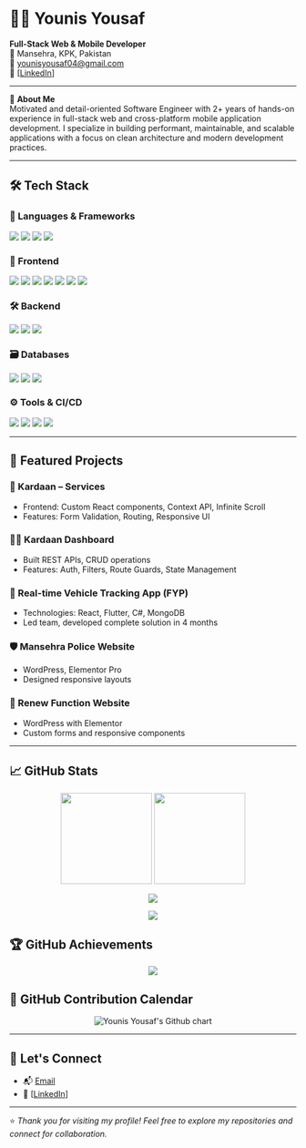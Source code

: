 # 👨‍💻 Younis Yousaf

**Full-Stack Web & Mobile Developer**  
📍 Mansehra, KPK, Pakistan  
📧 [younisyousaf04@gmail.com](mailto:younisyousaf04@gmail.com)  
🔗 [[LinkedIn](https://linkedin.com/in/younis-yousaf](https://www.linkedin.com/in/younis-yousaf-9909b4205/))]

---

🎯 **About Me**  
Motivated and detail-oriented Software Engineer with 2+ years of hands-on experience in full-stack web and cross-platform mobile application development. I specialize in building performant, maintainable, and scalable applications with a focus on clean architecture and modern development practices.

---

## 🛠️ Tech Stack

### 🚀 Languages & Frameworks
<p>
  <img src="https://img.shields.io/badge/JavaScript-F7DF1E?logo=javascript&logoColor=black" />
  <img src="https://img.shields.io/badge/TypeScript-3178C6?logo=typescript&logoColor=white" />
  <img src="https://img.shields.io/badge/PHP-777BB4?logo=php&logoColor=white" />
  <img src="https://img.shields.io/badge/Node.js-339933?logo=node.js&logoColor=white" />
</p>

### 🧩 Frontend
<p>
  <img src="https://img.shields.io/badge/React-61DAFB?logo=react&logoColor=black" />
  <img src="https://img.shields.io/badge/Next.js-000000?logo=next.js&logoColor=white" />
  <img src="https://img.shields.io/badge/Vue.js-4FC08D?logo=vue.js&logoColor=white" />
  <img src="https://img.shields.io/badge/Bootstrap-7952B3?logo=bootstrap&logoColor=white" />
  <img src="https://img.shields.io/badge/Tailwind_CSS-06B6D4?logo=tailwind-css&logoColor=white" />
  <img src="https://img.shields.io/badge/HTML5-E34F26?logo=html5&logoColor=white" />
  <img src="https://img.shields.io/badge/CSS3-1572B6?logo=css3&logoColor=white" />
</p>

### 🛠️ Backend
<p>
  <img src="https://img.shields.io/badge/Laravel-F72C1F?logo=laravel&logoColor=white" />
  <img src="https://img.shields.io/badge/NestJS-E0234E?logo=nestjs&logoColor=white" />
  <img src="https://img.shields.io/badge/REST_API-000000?style=flat&logo=api&logoColor=white" />
</p>

### 🗃️ Databases
<p>
  <img src="https://img.shields.io/badge/MySQL-4479A1?logo=mysql&logoColor=white" />
  <img src="https://img.shields.io/badge/MongoDB-47A248?logo=mongodb&logoColor=white" />
  <img src="https://img.shields.io/badge/SQL_Server-CC2927?logo=microsoft-sql-server&logoColor=white" />
</p>

### ⚙️ Tools & CI/CD
<p>
  <img src="https://img.shields.io/badge/Git-F05032?logo=git&logoColor=white" />
  <img src="https://img.shields.io/badge/Bitbucket-0052CC?logo=bitbucket&logoColor=white" />
  <img src="https://img.shields.io/badge/Postman-FF6C37?logo=postman&logoColor=white" />
  <img src="https://img.shields.io/badge/VS%20Code-007ACC?logo=visual-studio-code&logoColor=white" />
</p>

---

## 💼 Featured Projects

### 🔧 Kardaan – Services
- Frontend: Custom React components, Context API, Infinite Scroll
- Features: Form Validation, Routing, Responsive UI

### 🧑‍💻 Kardaan Dashboard
- Built REST APIs, CRUD operations
- Features: Auth, Filters, Route Guards, State Management

### 📡 Real-time Vehicle Tracking App (FYP)
- Technologies: React, Flutter, C#, MongoDB
- Led team, developed complete solution in 4 months

### 🛡️ Mansehra Police Website
- WordPress, Elementor Pro  
- Designed responsive layouts

### 🔄 Renew Function Website
- WordPress with Elementor  
- Custom forms and responsive components

---

## 📈 GitHub Stats

<p align="center">
  <img src="https://github-readme-stats.vercel.app/api?username=younisyousaf&show_icons=true&count_private=true&include_all_commits=true&theme=radical" height="160" />
  <img src="https://github-readme-stats.vercel.app/api/top-langs/?username=younisyousaf&layout=compact&theme=radical" height="160"/>
</p>

<p align="center">
  <img src="https://github-readme-streak-stats.herokuapp.com/?user=younisyousaf&theme=radical" />
</p>

<p align="center">
  <img src="https://github-profile-summary-cards.vercel.app/api/cards/profile-details?username=younisyousaf&theme=radical" />
</p>

## 🏆 GitHub Achievements

<p align="center">
  <img src="https://github-profile-trophy.vercel.app/?username=younisyousaf&theme=radical&column=7" />
</p>

## 📅 GitHub Contribution Calendar

<p align="center">
  <img src="https://ghchart.rshah.org/younisyousaf" alt="Younis Yousaf's Github chart" />
</p>


---

## 🤝 Let's Connect

- 📬 [Email](mailto:younisyousaf04@gmail.com)
- 💼 [[LinkedIn](https://linkedin.com/in/younis-yousaf](https://www.linkedin.com/in/younis-yousaf-9909b4205/))]

---

⭐ *Thank you for visiting my profile! Feel free to explore my repositories and connect for collaboration.*
